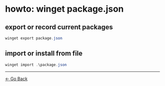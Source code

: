 # howto: winget package.json

## export or record current packages

```powershell
winget export package.json
```

## import or install from file

```powershell
winget import .\package.json
```

---

[← Go Back](../../readme.md)

